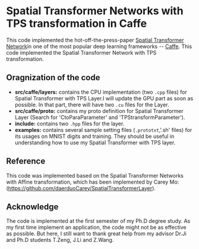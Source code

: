 # Spatial Transformer Networks with TPS transformation in Caffe

This code implemented the hot-off-the-press-paper [Spatial Transformer Network](http://arxiv.org/abs/1506.02025)in one of the most popular deep learning frameworks -- [Caffe](http://caffe.berkeleyvision.org/). This code implemented the Spatial Transformer Network with TPS transformation.

## Oragnization of the code

* **src/caffe/layers:** contains the CPU implementation (two `.cpp` files) for Spatial Transformer with TPS Layer.I will update the GPU part as soon as possible. In that part, there will have two `.cu` files for the Layer.
* **src/caffe/proto:** contains my proto definition for Spatial Transformer Layer (Search for 'CtoParaParameter' and 'TPStransformParameter').
* **include:** contains two `.hpp` files for the layer.
* **examples:** contains several sample setting files (`.prototxt`,'.sh' files) for its usages on MNIST digits and training. They should be useful in understanding how to use my Spatial Transformer with TPS layer. 

## Reference

This code was implemented based on the Spatial Transformer Networks with Affine transformation, which has been implemented by Carey Mo:(https://github.com/daerduoCarey/SpatialTransformerLayer). 

## Acknowledge
The code is implemented at the first semester of my Ph.D degree study. As my first time implement an application, the code might not be as effective as possible. But here, I still want to thank great help from my advisor Dr.Ji and Ph.D students T.Zeng, J.Li and Z.Wang.
